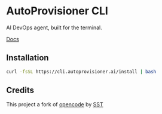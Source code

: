 # AutoProvisioner CLI

AI DevOps agent, built for the terminal.

[Docs](https://autoprovisioner.ai)

## Installation

```bash
curl -fsSL https://cli.autoprovisioner.ai/install | bash
```

## Credits

This project a fork of [opencode](https://github.com/sst/opencode) by [SST](https://github.com/sst)

